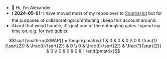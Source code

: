 - 👋 Hi, I’m Alexander
- ❗️ **2024-05-01:** I have moved most of my repos over to [SourceHut](https://git.sr.ht/~xan) but for the purposes of collaborating/contributing I keep this account around.
- About that weird handle, it's just one of the entangling gates I spend my time on, e.g. for two qubits:
```math
\sqrt{\mathrm{iSWAP}} = \begin{pmatrix}
	1 & 0                  & 0                  & 0 \\
	0 & \frac{1}{\sqrt{2}} & \frac{i}{\sqrt{2}} & 0 \\
	0 & \frac{i}{\sqrt{2}} & \frac{1}{\sqrt{2}} & 0 \\
	0 & 0                  & 0                  & 1
\end{pmatrix}
```
